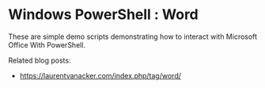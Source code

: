 # Windows PowerShell : Word

These are simple demo scripts demonstrating how to interact with Microsoft Office With PowerShell.

Related blog posts: 
- https://laurentvanacker.com/index.php/tag/word/
